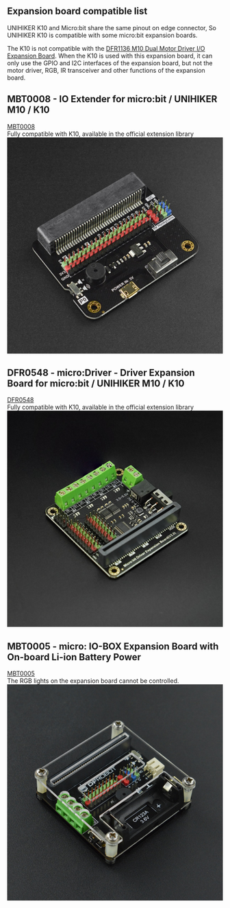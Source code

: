 ## **Expansion board compatible list**
UNIHIKER K10 and Micro:bit share the same pinout on edge connector, So UNIHIKER K10 is compatible with some micro:bit expansion boards.

The K10 is not compatible with the [DFR1136 M10 Dual Motor Driver I/O Expansion Board](https://www.dfrobot.com/product-2852.html). When the K10 is used with this expansion board, it can only use the GPIO and I2C interfaces of the expansion board, but not the motor driver, RGB, IR transceiver and other functions of the expansion board.


## **MBT0008 - IO Extender for micro:bit / UNIHIKER M10 / K10**

[MBT0008](https://www.dfrobot.com/product-1867.html)<br/>
Fully compatible with K10, available in the official extension library
![image.png](img/gettingstarted_expansionboardcompatible/expansionboard1.png)

## **DFR0548 - micro:Driver - Driver Expansion Board for micro:bit / UNIHIKER M10 / K10**

[DFR0548](https://www.dfrobot.com/product-1738.html)<br/>
Fully compatible with K10, available in the official extension library
![image.png](img/gettingstarted_expansionboardcompatible/expansionboard2.png)


## **MBT0005 - micro: IO-BOX Expansion Board with On-board Li-ion Battery Power**
[MBT0005](https://www.dfrobot.com/product-1847.html)<br/>
The RGB lights on the expansion board cannot be controlled.
![image.png](img/gettingstarted_expansionboardcompatible/expansionboard3.png)
